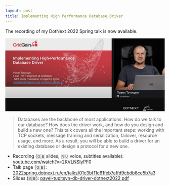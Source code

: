 ```yaml
---
layout: post
title: Implementing High Performance Database Driver
---
```


The recording of my DotNext 2022 Spring talk is now available. 

![DotNext](../images/dotnext_2022_thumb.jpg)

> Databases are the backbone of most applications. How do we talk to our database? How does the driver work, and how do you design and build a new one? This talk covers all the important steps: working with TCP sockets, message framing and serialization, failover, resource usage, and more. As a result, you will be able to build a driver for an existing database or design a protocol for a new one.

* Recording (🇬🇧 slides, 🇷🇺 voice, subtitles available): [youtube.com/watch?v=2KVLNSIyPF0](https://www.youtube.com/watch?v=2KVLNSIyPF0)
* Talk page (🇬🇧): [2022spring.dotnext.ru/en/talks/01c3bf11c61feb7affd9cbdb8ce5b7a3](https://2022spring.dotnext.ru/en/talks/01c3bf11c61feb7affd9cbdb8ce5b7a3/)
* Slides (🇬🇧): [pavel-tupitsyn-db-driver-dotnext2022.pdf](https://squidex.jugru.team/api/assets/srm/4348fdc0-3b4b-49a0-b877-4d9d20574bc4/pavel-tupitsyn-db-driver-dotnext2022.pdf)

